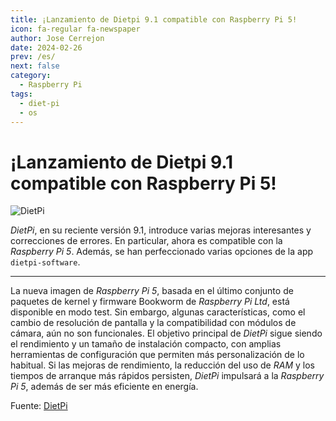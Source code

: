 ```yaml
---
title: ¡Lanzamiento de Dietpi 9.1 compatible con Raspberry Pi 5!
icon: fa-regular fa-newspaper
author: Jose Cerrejon
date: 2024-02-26
prev: /es/
next: false
category:
  - Raspberry Pi
tags:
  - diet-pi
  - os
---
```

# ¡Lanzamiento de Dietpi 9.1 compatible con Raspberry Pi 5!

![DietPi](/images/2018/02/dietpi.png "DietPi Logo")

_DietPi_, en su reciente versión 9.1, introduce varias mejoras interesantes y correcciones de errores. En particular, ahora es compatible con la _Raspberry Pi 5_. Además, se han perfeccionado varias opciones de la app `dietpi-software`.

- - -

La nueva imagen de _Raspberry Pi 5_, basada en el último conjunto de paquetes de kernel y firmware Bookworm de _Raspberry Pi Ltd_, está disponible en modo test. Sin embargo, algunas características, como el cambio de resolución de pantalla y la compatibilidad con módulos de cámara, aún no son funcionales. El objetivo principal de _DietPi_ sigue siendo el rendimiento y un tamaño de instalación compacto, con amplias herramientas de configuración que permiten más personalización de lo habitual. Si las mejoras de rendimiento, la reducción del uso de _RAM_ y los tiempos de arranque más rápidos persisten, _DietPi_ impulsará a la _Raspberry Pi 5_, además de ser más eficiente en energía.

Fuente: [DietPi](https://dietpi.com/docs/releases/v9_1/)

